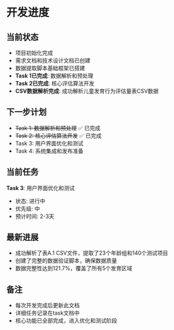 # 开发进度

## 当前状态
- 项目初始化完成
- 需求文档和技术设计文档已创建
- 数据提取脚本基础框架已搭建
- **Task 1已完成**: 数据解析和预处理
- **Task 2已完成**: 核心评估算法开发
- **CSV数据解析完成**: 成功解析儿童发育行为评估量表CSV数据

## 下一步计划
- ~~Task 1: 数据解析和预处理~~ ✅ 已完成
- ~~Task 2: 核心评估算法开发~~ ✅ 已完成
- Task 3: 用户界面优化和测试
- Task 4: 系统集成和发布准备

## 当前任务
**Task 3**: 用户界面优化和测试
- 状态: 进行中
- 优先级: 中
- 预计时间: 2-3天

## 最新进展
- 成功解析了表A.1 CSV文件，提取了23个年龄组和140个测试项目
- 创建了完整的数据验证脚本，确保数据质量
- 数据完整性达到121.7%，覆盖了所有5个发育区域

## 备注
- 每次开发完成后更新此文档
- 详细任务记录在task文档中
- 核心功能已全部完成，进入优化和测试阶段 